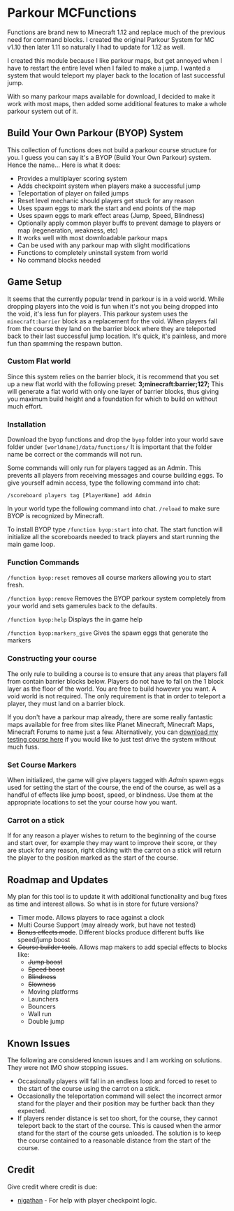 # Parkour MCFunctions

Functions are brand new to Minecraft 1.12 and replace much of the previous need for command blocks. I created the original Parkour System for MC v1.10 then later 1.11 so naturally I had to update for 1.12 as well.

I created this module because I like parkour maps, but get annoyed when I have to restart the entire level when I failed to make a jump. I wanted a system that would teleport my player back to the location of last successful jump.

With so many parkour maps available for download, I decided to make it work with most maps, then added some additional features to make a whole parkour system out of it.

## Build Your Own Parkour (BYOP) System

This collection of functions does not build a parkour course structure for you. I guess you can say it's a BYOP (Build Your Own Parkour) system. Hence the name... Here is what it does:

* Provides a multiplayer scoring system
* Adds checkpoint system when players make a successful jump
* Teleportation of player on failed jumps
* Reset level mechanic should players get stuck for any reason
* Uses spawn eggs to mark the start and end points of the map
* Uses spawn eggs to mark effect areas (Jump, Speed, Blindness)
* Optionally apply common player buffs to prevent damage to players or map (regeneration, weakness, etc)
* It works well with most downloadable parkour maps
* Can be used with any parkour map with slight modifications
* Functions to completely uninstall system from world
* No command blocks needed

## Game Setup

It seems that the currently popular trend in parkour is in a void world. While dropping players into the void is fun when it's not you being dropped into the void, it's less fun for players. This parkour system uses the `minecraft:barrier` block as a replacement for the void. When players fall from the course they land on the barrier block where they are teleported back to their last successful jump location. It's quick, it's painless, and more fun than spamming the respawn button.  

### Custom Flat world

Since this system relies on the barrier block, it is recommend that you set up a new flat world with the following preset: **3;minecraft:barrier;127;** This will generate a flat world with only one layer of barrier blocks, thus giving you maximum build height and a foundation for which to build on without much effort.

### Installation

Download the byop functions and drop the `byop` folder into your world save folder under `[worldname]/data/functions/` It is important that the folder name be correct or the commands will not run.

Some commands will only run for players tagged as an Admin. This prevents all players from receiving messages and course building eggs. To give yourself admin access, type the following command into chat:

`/scoreboard players tag [PlayerName] add Admin`

In your world type the following command into chat. `/reload` to make sure BYOP is recognized by Minecraft.

To install BYOP type `/function byop:start`  into chat. The start function will initialize all the scoreboards needed to track players and start running the main game loop.

### Function Commands

`/function byop:reset` removes all course markers allowing you to start fresh.

`/function byop:remove` Removes the BYOP parkour system completely from your world and sets gamerules back to the defaults.

`/function byop:help` Displays the in game help

`/function byop:markers_give` Gives the spawn eggs that generate the markers


### Constructing your course

The only rule to building a course is to ensure that any areas that players fall from contain barrier blocks below. Players do not have to fall on the 1 block layer as the floor of the world. You are free to build however you want. A void world is not required. The only requirement is that in order to teleport a player, they must land on a barrier block.

If you don't have a parkour map already, there are some really fantastic maps available for free from sites like Planet Minecraft, Minecraft Maps, Minecraft Forums to name just a few. Alternatively, you can [download my testing course here](http://www.mediafire.com/file/dmqenxbcjore9lq/ParkourTestWorld.zip) if you would like to just test drive the system without much fuss.

### Set Course Markers

When initialized, the game will give players tagged with *Admin* spawn eggs used for setting the start of the course, the end of the course, as well as a handful of effects like jump boost, speed, or blindness. Use them at the appropriate locations to set the your course how you want.  


### Carrot on a stick

If for any reason a player wishes to return to the beginning of the course and start over, for example they may want to improve their score, or they are stuck for any reason, right clicking with the carrot on a stick will return the player to the position marked as the start of the course.

## Roadmap and Updates

My plan for this tool is to update it with additional functionality and bug fixes as time and interest allows. So what is in store for future versions?

* Timer mode. Allows players to race against a clock
* Multi Course Support (may already work, but have not tested)
* ~~Bonus effects mode~~. Different blocks produce different buffs like speed/jump boost
* ~~Course builder tools~~. Allows map makers to add special effects to blocks like:
    - ~~Jump boost~~
    - ~~Speed boost~~
    - ~~Blindness~~
    - ~~Slowness~~
    - Moving platforms
    - Launchers
    - Bouncers
    - Wall run
    - Double jump

## Known Issues

The following are considered known issues and I am working on solutions. They were not IMO show stopping issues.

* Occasionally players will fall in an endless loop and forced to reset to the start of the course using the carrot on a stick.
* Occasionally the teleportation command will select the incorrect armor stand for the player and their position may be further back than they expected.
* If players render distance is set too short, for the course, they cannot teleport back to the start of the course. This is caused when the armor stand for the start of the course gets unloaded. The solution is to keep the course contained to a reasonable distance from the start of the course.

## Credit

Give credit where credit is due:

* [nigathan](http://www.minecraftforum.net/members/nigathan) - For help with player checkpoint logic.
